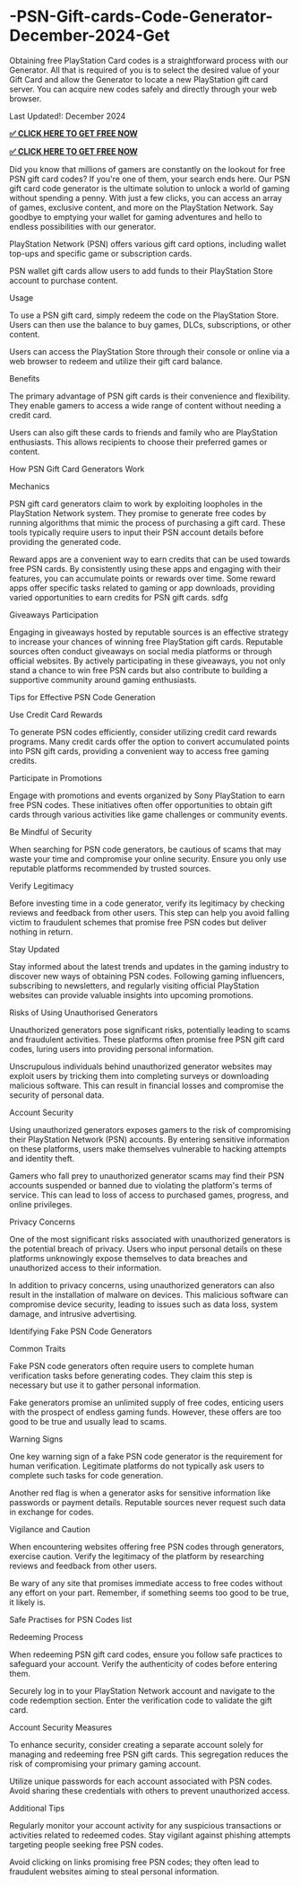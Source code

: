 # -PSN-Gift-cards-Code-Generator-December-2024-Get

Obtaining free PlayStation Card codes is a straightforward process with our Generator. All that is required of you is to select the desired value of your Gift Card and allow the Generator to locate a new PlayStation gift card server. You can acquire new codes safely and directly through your web browser.

Last Updated!: December 2024

**[✅ CLICK HERE TO GET FREE NOW](https://www.unlockfood.ca/EatRightOntario/media/ERO_Images/psn-today1.html
 )**

**[✅ CLICK HERE TO GET FREE NOW](https://www.unlockfood.ca/EatRightOntario/media/ERO_Images/psn-today1.html
 )**


Did you know that millions of gamers are constantly on the lookout for free PSN gift card codes? If you're one of them, your search ends here. Our PSN gift card code generator is the ultimate solution to unlock a world of gaming without spending a penny. With just a few clicks, you can access an array of games, exclusive content, and more on the PlayStation Network. Say goodbye to emptying your wallet for gaming adventures and hello to endless possibilities with our generator.

PlayStation Network (PSN) offers various gift card options, including wallet top-ups and specific game or subscription cards.

PSN wallet gift cards allow users to add funds to their PlayStation Store account to purchase content.

Usage

To use a PSN gift card, simply redeem the code on the PlayStation Store. Users can then use the balance to buy games, DLCs, subscriptions, or other content.

Users can access the PlayStation Store through their console or online via a web browser to redeem and utilize their gift card balance.

Benefits

The primary advantage of PSN gift cards is their convenience and flexibility. They enable gamers to access a wide range of content without needing a credit card.

Users can also gift these cards to friends and family who are PlayStation enthusiasts. This allows recipients to choose their preferred games or content.

How PSN Gift Card Generators Work

Mechanics

PSN gift card generators claim to work by exploiting loopholes in the PlayStation Network system. They promise to generate free codes by running algorithms that mimic the process of purchasing a gift card. These tools typically require users to input their PSN account details before providing the generated code.


Reward apps are a convenient way to earn credits that can be used towards free PSN cards. By consistently using these apps and engaging with their features, you can accumulate points or rewards over time. Some reward apps offer specific tasks related to gaming or app downloads, providing varied opportunities to earn credits for PSN gift cards. sdfg

Giveaways Participation

Engaging in giveaways hosted by reputable sources is an effective strategy to increase your chances of winning free PlayStation gift cards. Reputable sources often conduct giveaways on social media platforms or through official websites. By actively participating in these giveaways, you not only stand a chance to win free PSN cards but also contribute to building a supportive community around gaming enthusiasts.

Tips for Effective PSN Code Generation

Use Credit Card Rewards

To generate PSN codes efficiently, consider utilizing credit card rewards programs. Many credit cards offer the option to convert accumulated points into PSN gift cards, providing a convenient way to access free gaming credits.

Participate in Promotions

Engage with promotions and events organized by Sony PlayStation to earn free PSN codes. These initiatives often offer opportunities to obtain gift cards through various activities like game challenges or community events.

Be Mindful of Security

When searching for PSN code generators, be cautious of scams that may waste your time and compromise your online security. Ensure you only use reputable platforms recommended by trusted sources.

Verify Legitimacy

Before investing time in a code generator, verify its legitimacy by checking reviews and feedback from other users. This step can help you avoid falling victim to fraudulent schemes that promise free PSN codes but deliver nothing in return.

Stay Updated

Stay informed about the latest trends and updates in the gaming industry to discover new ways of obtaining PSN codes. Following gaming influencers, subscribing to newsletters, and regularly visiting official PlayStation websites can provide valuable insights into upcoming promotions.

Risks of Using Unauthorised Generators

Unauthorized generators pose significant risks, potentially leading to scams and fraudulent activities. These platforms often promise free PSN gift card codes, luring users into providing personal information.

Unscrupulous individuals behind unauthorized generator websites may exploit users by tricking them into completing surveys or downloading malicious software. This can result in financial losses and compromise the security of personal data.

Account Security

Using unauthorized generators exposes gamers to the risk of compromising their PlayStation Network (PSN) accounts. By entering sensitive information on these platforms, users make themselves vulnerable to hacking attempts and identity theft.

Gamers who fall prey to unauthorized generator scams may find their PSN accounts suspended or banned due to violating the platform's terms of service. This can lead to loss of access to purchased games, progress, and online privileges.

Privacy Concerns

One of the most significant risks associated with unauthorized generators is the potential breach of privacy. Users who input personal details on these platforms unknowingly expose themselves to data breaches and unauthorized access to their information.

In addition to privacy concerns, using unauthorized generators can also result in the installation of malware on devices. This malicious software can compromise device security, leading to issues such as data loss, system damage, and intrusive advertising.

Identifying Fake PSN Code Generators

Common Traits

Fake PSN code generators often require users to complete human verification tasks before generating codes. They claim this step is necessary but use it to gather personal information.

Fake generators promise an unlimited supply of free codes, enticing users with the prospect of endless gaming funds. However, these offers are too good to be true and usually lead to scams.

Warning Signs

One key warning sign of a fake PSN code generator is the requirement for human verification. Legitimate platforms do not typically ask users to complete such tasks for code generation.

Another red flag is when a generator asks for sensitive information like passwords or payment details. Reputable sources never request such data in exchange for codes.

Vigilance and Caution

When encountering websites offering free PSN codes through generators, exercise caution. Verify the legitimacy of the platform by researching reviews and feedback from other users.

Be wary of any site that promises immediate access to free codes without any effort on your part. Remember, if something seems too good to be true, it likely is.

Safe Practises for PSN Codes list

Redeeming Process

When redeeming PSN gift card codes, ensure you follow safe practices to safeguard your account. Verify the authenticity of codes before entering them.

Securely log in to your PlayStation Network account and navigate to the code redemption section. Enter the verification code to validate the gift card.

Account Security Measures

To enhance security, consider creating a separate account solely for managing and redeeming free PSN gift cards. This segregation reduces the risk of compromising your primary gaming account.

Utilize unique passwords for each account associated with PSN codes. Avoid sharing these credentials with others to prevent unauthorized access.

Additional Tips

Regularly monitor your account activity for any suspicious transactions or activities related to redeemed codes. Stay vigilant against phishing attempts targeting people seeking free PSN codes.

Avoid clicking on links promising free PSN codes; they often lead to fraudulent websites aiming to steal personal information.

